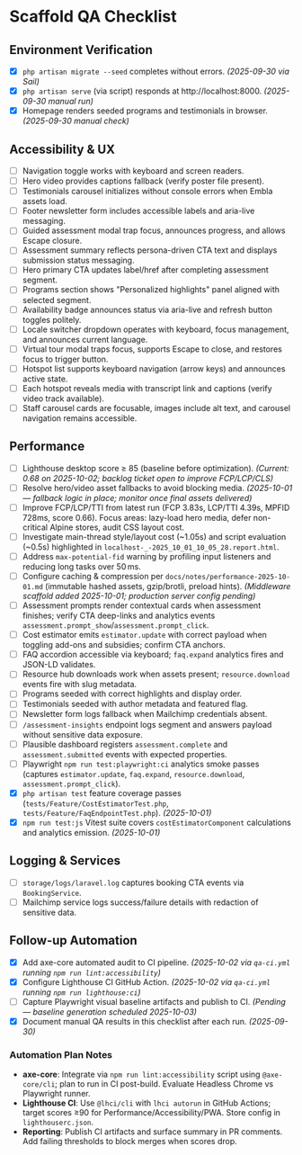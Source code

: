 # Scaffold QA Checklist

## Environment Verification
- [x] `php artisan migrate --seed` completes without errors. *(2025-09-30 via Sail)*
- [x] `php artisan serve` (via script) responds at http://localhost:8000. *(2025-09-30 manual run)*
- [x] Homepage renders seeded programs and testimonials in browser. *(2025-09-30 manual check)*

## Accessibility & UX
- [ ] Navigation toggle works with keyboard and screen readers.
- [ ] Hero video provides captions fallback (verify poster file present).
- [ ] Testimonials carousel initializes without console errors when Embla assets load.
- [ ] Footer newsletter form includes accessible labels and aria-live messaging.
- [ ] Guided assessment modal trap focus, announces progress, and allows Escape closure.
- [ ] Assessment summary reflects persona-driven CTA text and displays submission status messaging.
- [ ] Hero primary CTA updates label/href after completing assessment segment.
- [ ] Programs section shows "Personalized highlights" panel aligned with selected segment.
- [ ] Availability badge announces status via aria-live and refresh button toggles politely.
- [ ] Locale switcher dropdown operates with keyboard, focus management, and announces current language.
- [ ] Virtual tour modal traps focus, supports Escape to close, and restores focus to trigger button.
- [ ] Hotspot list supports keyboard navigation (arrow keys) and announces active state.
- [ ] Each hotspot reveals media with transcript link and captions (verify video track available).
- [ ] Staff carousel cards are focusable, images include alt text, and carousel navigation remains accessible.

## Performance
- [ ] Lighthouse desktop score ≥ 85 (baseline before optimization). *(Current: 0.68 on 2025-10-02; backlog ticket open to improve FCP/LCP/CLS)*
- [ ] Resolve hero/video asset fallbacks to avoid blocking media. *(2025-10-01 — fallback logic in place; monitor once final assets delivered)*
- [ ] Improve FCP/LCP/TTI from latest run (FCP 3.83s, LCP/TTI 4.39s, MPFID 728ms, score 0.66). Focus areas: lazy-load hero media, defer non-critical Alpine stores, audit CSS layout cost.
- [ ] Investigate main-thread style/layout cost (~1.05s) and script evaluation (~0.5s) highlighted in `localhost-_-2025_10_01_10_05_28.report.html`.
- [ ] Address `max-potential-fid` warning by profiling input listeners and reducing long tasks over 50 ms.
- [ ] Configure caching & compression per `docs/notes/performance-2025-10-01.md` (immutable hashed assets, gzip/brotli, preload hints). *(Middleware scaffold added 2025-10-01; production server config pending)*
- [ ] Assessment prompts render contextual cards when assessment finishes; verify CTA deep-links and analytics events `assessment.prompt_show`/`assessment.prompt_click`.
- [ ] Cost estimator emits `estimator.update` with correct payload when toggling add-ons and subsidies; confirm CTA anchors.
- [ ] FAQ accordion accessible via keyboard; `faq.expand` analytics fires and JSON-LD validates.
- [ ] Resource hub downloads work when assets present; `resource.download` events fire with slug metadata.
- [ ] Programs seeded with correct highlights and display order.
- [ ] Testimonials seeded with author metadata and featured flag.
- [ ] Newsletter form logs fallback when Mailchimp credentials absent.
- [ ] `/assessment-insights` endpoint logs segment and answers payload without sensitive data exposure.
- [ ] Plausible dashboard registers `assessment.complete` and `assessment.submitted` events with expected properties.
- [ ] Playwright `npm run test:playwright:ci` analytics smoke passes (captures `estimator.update`, `faq.expand`, `resource.download`, `assessment.prompt_click`).
- [x] `php artisan test` feature coverage passes (`tests/Feature/CostEstimatorTest.php`, `tests/Feature/FaqEndpointTest.php`). *(2025-10-01)*
- [x] `npm run test:js` Vitest suite covers `costEstimatorComponent` calculations and analytics emission. *(2025-10-01)*

## Logging & Services
- [ ] `storage/logs/laravel.log` captures booking CTA events via `BookingService`.
- [ ] Mailchimp service logs success/failure details with redaction of sensitive data.

## Follow-up Automation
- [x] Add axe-core automated audit to CI pipeline. *(2025-10-02 via `qa-ci.yml` running `npm run lint:accessibility`)*
- [x] Configure Lighthouse CI GitHub Action. *(2025-10-02 via `qa-ci.yml` running `npm run lighthouse:ci`)*
- [ ] Capture Playwright visual baseline artifacts and publish to CI. *(Pending — baseline generation scheduled 2025-10-03)*
- [x] Document manual QA results in this checklist after each run. *(2025-09-30)*

### Automation Plan Notes
- **axe-core**: Integrate via `npm run lint:accessibility` script using `@axe-core/cli`; plan to run in CI post-build. Evaluate Headless Chrome vs Playwright runner.
- **Lighthouse CI**: Use `@lhci/cli` with `lhci autorun` in GitHub Actions; target scores ≥90 for Performance/Accessibility/PWA. Store config in `lighthouserc.json`.
- **Reporting**: Publish CI artifacts and surface summary in PR comments. Add failing thresholds to block merges when scores drop.
